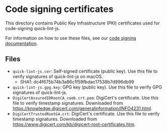 # Code signing certificates

This directory contains Public Key Infrastructure (PKI) certificates used for
code-signing quick-lint-js.

For information on how to use these files, see our [code signing
documentation](../../docs/CODE_SIGNING.md).

## Files

* `quick-lint-js.cer`: Self-signed certificate (public key). Use this file to
  verify signatures of quick-lint-js on macOS.
  * SHA1: dc4f675b74b3a86c1f59fbdac17538b7d996db99
* `quick-lint-js.gpg.key`: GPG key (public key). Use this file to verify GPG
  signatures of quick-lint-js.
* `DigiCertAssuredIDRootCA_comb.crt.pem`: DigiCert's certificate. Use this file
  to verify timestamp signatures. Downloaded from
  <https://knowledge.digicert.com/generalinformation/INFO4231.html>.
* `DigiCertTrustedRootG4.crt`: DigiCert's certificate. Use this file
  to verify timestamp signatures. Downloaded from
  <https://www.digicert.com/kb/digicert-root-certificates.htm>.
